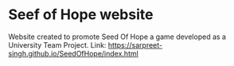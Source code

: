 # Seef of Hope website
Website created to promote Seed Of Hope a game developed as a University Team Project.
Link: https://sarpreet-singh.github.io/SeedOfHope/index.html
